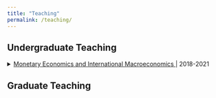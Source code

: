 ```yaml
---
title: "Teaching"
permalink: /teaching/
---
```


## Undergraduate Teaching
<details><summary> 
<a href="https://www.econ.cam.ac.uk/ba/outlines/Part_IIA_Paper_2.pdf"> Monetary Economics and International Macroeconomics </a> | 2018-2021 
</summary>
<ol>
<li> Monetary economics: Monetary theory, policy and financial system, including rational
expectations, policy ineffectiveness (New Classical economics), inflation bias, money
demand, money supply process and banking system, central bank and monetary operating
framework, bond market and term structure of interest rates, financial market efficiency,
monetary transmission, and financial crises </li>
<li> International macroeconomics: Exchange rates and international macroeconomic policy,
including asset market approach, exchange rate overshooting, flexible-price monetary
model, Balassa-Samuelson effect, international macroeconomic interdependence, fixed
exchange rates and currency crises. </li>
</ol>
</details>

## Graduate Teaching


